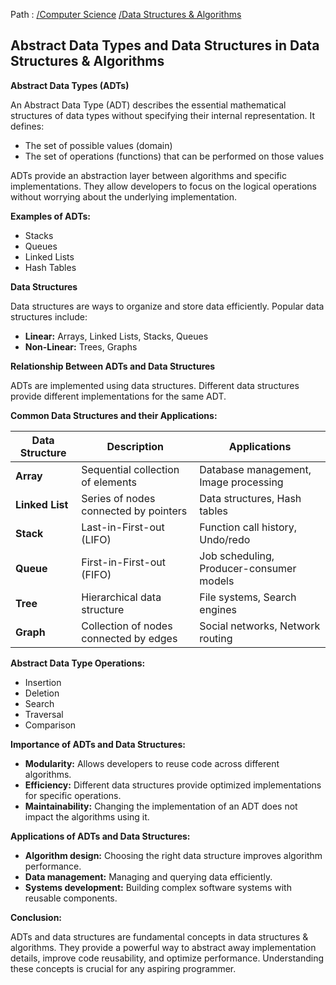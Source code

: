 Path : [/Computer Science](../../index.md) [/Data Structures & Algorithms](../index.md)
## Abstract Data Types and Data Structures in Data Structures & Algorithms

**Abstract Data Types (ADTs)**

An Abstract Data Type (ADT) describes the essential mathematical structures of data types without specifying their internal representation. It defines:

- The set of possible values (domain)
- The set of operations (functions) that can be performed on those values

ADTs provide an abstraction layer between algorithms and specific implementations. They allow developers to focus on the logical operations without worrying about the underlying implementation.

**Examples of ADTs:**

- Stacks
- Queues
- Linked Lists
- Hash Tables

**Data Structures**

Data structures are ways to organize and store data efficiently. Popular data structures include:

- **Linear:** Arrays, Linked Lists, Stacks, Queues
- **Non-Linear:** Trees, Graphs


**Relationship Between ADTs and Data Structures**

ADTs are implemented using data structures. Different data structures provide different implementations for the same ADT. 

**Common Data Structures and their Applications:**

| Data Structure | Description | Applications |
|---|---|---|
| **Array** | Sequential collection of elements | Database management, Image processing |
| **Linked List** | Series of nodes connected by pointers | Data structures, Hash tables |
| **Stack** | Last-in-First-out (LIFO) | Function call history, Undo/redo |
| **Queue** | First-in-First-out (FIFO) | Job scheduling, Producer-consumer models |
| **Tree** | Hierarchical data structure | File systems, Search engines |
| **Graph** | Collection of nodes connected by edges | Social networks, Network routing |


**Abstract Data Type Operations:**

- Insertion
- Deletion
- Search
- Traversal
- Comparison

**Importance of ADTs and Data Structures:**

- **Modularity:** Allows developers to reuse code across different algorithms.
- **Efficiency:** Different data structures provide optimized implementations for specific operations.
- **Maintainability:** Changing the implementation of an ADT does not impact the algorithms using it.


**Applications of ADTs and Data Structures:**

- **Algorithm design:** Choosing the right data structure improves algorithm performance.
- **Data management:** Managing and querying data efficiently.
- **Systems development:** Building complex software systems with reusable components.

**Conclusion:**

ADTs and data structures are fundamental concepts in data structures & algorithms. They provide a powerful way to abstract away implementation details, improve code reusability, and optimize performance. Understanding these concepts is crucial for any aspiring programmer.
